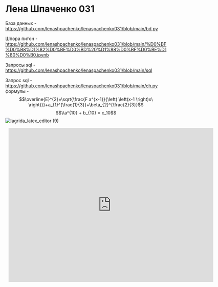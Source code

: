 # Лена Шпаченко 031

База данных - https://github.com/lenashpachenko/lenaspachenko031/blob/main/bd.py

Шпора питон - https://github.com/lenashpachenko/lenaspachenko031/blob/main/%D0%BF%D0%B8%D1%82%D0%BE%D0%BD%20%D1%88%D0%BF%D0%BE%D1%80%D0%B0.ipynb

Запросы sql - https://github.com/lenashpachenko/lenaspachenko031/blob/main/sql

Запрос sql - https://github.com/lenashpachenko/lenaspachenko031/blob/main/ch.py
формулы - $$\overline{E}^{2}=\sqrt{\frac{F a^{x-1}}{\left( \left(x-1  \right)x\ \right)}}+a_{1}^{\frac{1}{3}}+\beta_{2}^{\frac{2}{3}}$$
$$\\a^{10} + b_{10} = c_10$$
![lagrida_latex_editor (9)](https://user-images.githubusercontent.com/116858259/201253994-5936714f-894d-4f58-ad82-f047319b3464.png)
<div style="width: 640px; height: 480px; margin: 10px; position: relative;"><iframe allowfullscreen frameborder="0" style="width:640px; height:480px" src="https://lucid.app/documents/embedded/46e06159-868e-4578-b69c-71e72d9fec93" id="tLz-Ns9mU69Y"></iframe></div>
